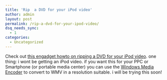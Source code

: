 ```yaml
---
title: 'Rip  a DVD for your iPod video'
author: admin
layout: post
permalink: /rip-a-dvd-for-your-ipod-video/
dsq_needs_sync:
  - 1
categories:
  - Uncategorized
---
```

Check out [this engadget howto on ripping a DVD for your iPod video][1]. one thing: i wont be getting an iPod video. if you want this for your PPC or Smartphone (or portable media center) you can use the [Windows Media Encoder][2] to convert to WMV in a resolution suitable. i will be trying this soon!

 [1]: http://www.engadget.com/entry/1234000027063418/
 [2]: http://www.microsoft.com/windows/windowsmedia/9series/encoder/default.aspx